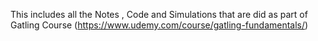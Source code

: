 This includes all the Notes , Code and Simulations that are did as part of Gatling Course (https://www.udemy.com/course/gatling-fundamentals/)